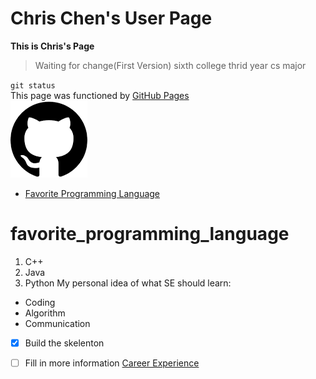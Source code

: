 # Chris Chen's User Page
**This is Chris's Page**
>
> Waiting for change(First Version)
> sixth college
> thrid year
> cs major
> 
`git status`  
This page was functioned by [GitHub Pages](https://pages.github.com/)  
![](download.png)  
- [Favorite Programming Language](#favorite_programming_language)
# favorite_programming_language
1. C++
2. Java
3. Python
My personal idea of what SE should learn:
* Coding  
* Algorithm  
* Communication   
- [x] Build the skelenton
- [ ] Fill in more information
[Career Experience](Page2.md)  

